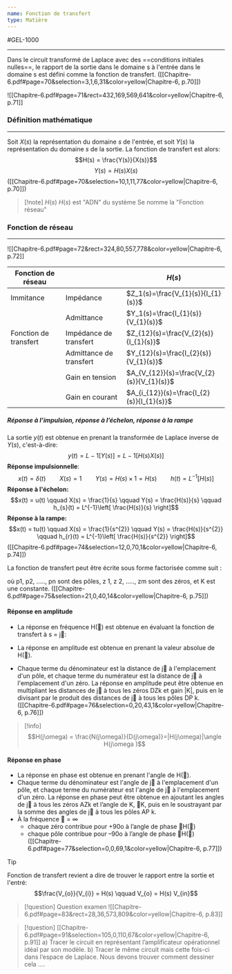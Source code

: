 ```yaml
---
name: Fonction de transfert
type: Matière
---
```

#GEL-1000 
***
Dans le circuit transformé de Laplace avec des ==conditions initiales nulles==, le rapport de la sortie dans le domaine s à l'entrée dans le domaine s est défini comme la fonction de transfert. ([[Chapitre-6.pdf#page=70&selection=3,1,6,31&color=yellow|Chapitre-6, p.70]])

![[Chapitre-6.pdf#page=71&rect=432,169,569,641&color=yellow|Chapitre-6, p.71]]
### Définition mathématique
---
Soit $X(s)$ la représentation du domaine $s$ de l'entrée, et soit $Y(s)$ la représentation du domaine $s$ de la sortie. La fonction de transfert est alors:
$$H(s) = \frac{Y(s)}{X(s)}$$
$$Y(s) = H(s){X(s)}$$
([[Chapitre-6.pdf#page=70&selection=10,1,11,77&color=yellow|Chapitre-6, p.70]])
> [!note] $H(s)$
> $H(s)$ est "ADN" du système
> Se nomme la "Fonction réseau"

### Fonction de réseau
---
![[Chapitre-6.pdf#page=72&rect=324,80,557,778&color=yellow|Chapitre-6, p.72]]

| Fonction de réseau    |                         | $H(s)$                                    |
| --------------------- | ----------------------- | ----------------------------------------- |
| Immitance             | Impédance               | $Z_1(s)=\frac{V_{1}(s)}{I_{1}(s)}$        |
|                       | Admittance              | $Y_1(s)=\frac{I_{1}(s)}{V_{1}(s)}$        |
| Fonction de transfert | Impédance de transfert  | $Z_{12}(s)=\frac{V_{2}(s)}{I_{1}(s)}$     |
|                       | Admittance de transfert | $Y_{12}(s)=\frac{I_{2}(s)}{V_{1}(s)}$     |
|                       | Gain en tension         | $A_{V_{12}}(s)=\frac{V_{2}(s)}{V_{1}(s)}$ |
|                       | Gain en courant         | $A_{i_{12}}(s)=\frac{I_{2}(s)}{I_{1}(s)}$ |

##### Réponse à l’impulsion, réponse à l’échelon, réponse à la rampe
La sortie $y(t)$ est obtenue en prenant la transformée de Laplace inverse de $Y(s)$, c'est-à-dire: $$y(t) = L-1[Y(s)] = L-1[H(s)X(s)]$$**Réponse impulsionnelle**: $$x(t) = \delta(t) \qquad X(s) = 1 \qquad Y(s) = H(s) \times 1 = H(s) \qquad h(t) = L^{-1}[H(s)]$$**Réponse à l'échelon:** $$x(t) = u(t) \qquad X(s) = \frac{1}{s} \qquad Y(s) = \frac{H(s)}{s} \qquad h_{s}(t) = L^{-1}\left[ \frac{H(s)}{s} \right]$$
**Réponse à la rampe:** $$x(t) = tu(t) \qquad X(s) = \frac{1}{s^{2}} \qquad Y(s) = \frac{H(s)}{s^{2}} \qquad h_{r}(t) = L^{-1}\left[ \frac{H(s)}{s^{2}} \right]$$
([[Chapitre-6.pdf#page=74&selection=12,0,70,1&color=yellow|Chapitre-6, p.74]])






La fonction de transfert peut être écrite sous forme factorisée comme suit : 

où p1, p2, ….., pn sont des pôles, z 1, z 2, ….., zm sont des zéros, et K est une constante.
([[Chapitre-6.pdf#page=75&selection=21,0,40,14&color=yellow|Chapitre-6, p.75]])

#### Réponse en amplitude 
- La réponse en fréquence H() est obtenue en évaluant la fonction de transfert à s = j:

- La réponse en amplitude est obtenue en prenant la valeur absolue de H(). 

- Chaque terme du dénominateur est la distance de j à l'emplacement d'un pôle, et chaque terme du numérateur est la distance de j à l'emplacement d'un zéro. La réponse en amplitude peut être obtenue en multipliant les distances de j à tous les zéros DZk et gain |K|, puis en le divisant par le produit des distances de j à tous les pôles DP k.
([[Chapitre-6.pdf#page=76&selection=0,20,43,1&color=yellow|Chapitre-6, p.76]])

> [!info] 
> $$H(j\omega) = \frac{N(j\omega)}{D(j\omega)}=|H(j\omega)|\angle H(j\omega
)$$

#### Réponse en phase 
- La réponse en phase est obtenue en prenant l'angle de H(). 
- Chaque terme du dénominateur est l'angle de j à l'emplacement d'un pôle, et chaque terme du numérateur est l'angle de j à l'emplacement d'un zéro. La réponse en phase peut être obtenue en ajoutant les angles de j à tous les zéros AZk et l’angle de K, K, puis en le soustrayant par la somme des angles de j à tous les pôles AP k. 
- À la fréquence  = ∞ 
	- chaque zéro contribue pour +90o à l’angle de phase H()
	- chaque pôle contribue pour –90o à l’angle de phase H()
([[Chapitre-6.pdf#page=77&selection=0,0,69,1&color=yellow|Chapitre-6, p.77]])

> [!tip] 
> Fonction de transfert revient a dire de trouver le rapport entre la sortie et l'entré:
> $$\frac{V_{o}}{V_{i}} = H(s) \qquad V_{o} = H(s) V_{in}$$

> [!question] Question examen
> ![[Chapitre-6.pdf#page=83&rect=28,36,573,809&color=yellow|Chapitre-6, p.83]]

> [!question] [[Chapitre-6.pdf#page=91&selection=105,0,110,67&color=yellow|Chapitre-6, p.91]]
> a) Tracer le circuit en représentant l’amplificateur opérationnel idéal par son modèle. 
> b) Tracer le même circuit mais cette fois-ci dans l’espace de Laplace.
> Nous devons trouver comment dessiner cela ....
